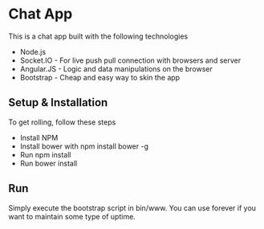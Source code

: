 # Chat App
This is a chat app built with the following technologies
* Node.js
* Socket.IO - For live push pull connection with browsers and server
* Angular.JS - Logic and data manipulations on the browser
* Bootstrap - Cheap and easy way to skin the app

## Setup & Installation
To get rolling, follow these steps
* Install NPM
* Install bower with npm install bower -g
* Run npm install
* Run bower install

## Run
Simply execute the bootstrap script in bin/www.  You can use forever if you want to maintain some type of uptime.

